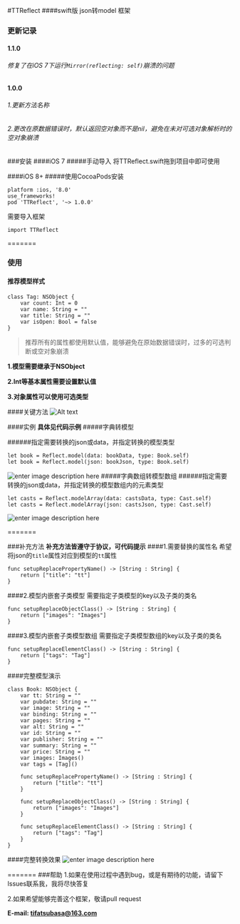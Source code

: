 #TTReflect
####swift版 json转model 框架

### 更新记录

#### 1.1.0
###### 修复了在iOS 7下运行`Mirror(reflecting: self)`崩溃的问题

#### 1.0.0
###### 1.更新方法名称
###### 2.更改在原数据错误时，默认返回空对象而不是nil，避免在未对可选对象解析时的空对象崩溃

###安装
####iOS 7
#####手动导入
将TTReflect.swift拖到项目中即可使用

####iOS 8+
#####使用CocoaPods安装

```
platform :ios, '8.0'
use_frameworks!
pod 'TTReflect', '~> 1.0.0'
```

需要导入框架
```
import TTReflect
```
=======


### 使用
#### 推荐模型样式

```
class Tag: NSObject {
    var count: Int = 0
    var name: String = ""
    var title: String = ""
    var isOpen: Bool = false
}
```
> 推荐所有的属性都使用默认值，能够避免在原始数据错误时，过多的可选判断或空对象崩溃

**1.模型需要继承于NSObject**

**2.Int等基本属性需要设置默认值**

**3.对象属性可以使用可选类型**

####关键方法
![Alt text](http://7xq01t.com1.z0.glb.clouddn.com/reflect_method_name.png)

####实例
**具体见代码示例**
#####字典转模型

######指定需要转换的json或data，并指定转换的模型类型

```
let book = Reflect.model(data: bookData, type: Book.self)
let book = Reflect.model(json: bookJson, type: Book.self)
```

![enter image description here](http://7xq01t.com1.z0.glb.clouddn.com/tsusolo.com/qiniumodel_basic.png)
#####字典数组转模型数组
######指定需要转换的json或data，并指定转换的模型数组内的元素类型
```
let casts = Reflect.modelArray(data: castsData, type: Cast.self)
let casts = Reflect.modelArray(json: castsJson, type: Cast.self)
```

![enter image description here](http://7xq01t.com1.z0.glb.clouddn.com/tsusolo.com/qiniumodel_array_basic.png)


=======

###补充方法
**补充方法皆遵守于协议，可代码提示**
####1.需要替换的属性名
希望将json的`title`属性对应到模型的`tt`属性

```
func setupReplacePropertyName() -> [String : String] {
    return ["title": "tt"]
}
```

####2.模型内嵌套子类模型
需要指定子类模型的key以及子类的类名

```
func setupReplaceObjectClass() -> [String : String] {
    return ["images": "Images"]
}
```

####3.模型内嵌套子类模型数组
需要指定子类模型数组的key以及子类的类名

```
func setupReplaceElementClass() -> [String : String] {
    return ["tags": "Tag"]
}
```

####完整模型演示
```
class Book: NSObject {
    var tt: String = ""
    var pubdate: String = ""
    var image: String = ""
    var binding: String = ""
    var pages: String = ""
    var alt: String = ""
    var id: String = ""
    var publisher: String = ""
    var summary: String = ""
    var price: String = ""
    var images: Images()
    var tags = [Tag]()

    func setupReplacePropertyName() -> [String : String] {
        return ["title": "tt"]
    }

    func setupReplaceObjectClass() -> [String : String] {
        return ["images": "Images"]
    }

    func setupReplaceElementClass() -> [String : String] {
        return ["tags": "Tag"]
    }
}
```

####完整转换效果
![enter image description here](http://7xq01t.com1.z0.glb.clouddn.com/tsusolo.com/qiniumodel_full.png)


=======
###帮助
1.如果在使用过程中遇到bug，或是有期待的功能，请留下Issues联系我，我将尽快答复

2.如果希望能够完善这个框架，敬请pull request

**E-mail: tifatsubasa@163.com**
